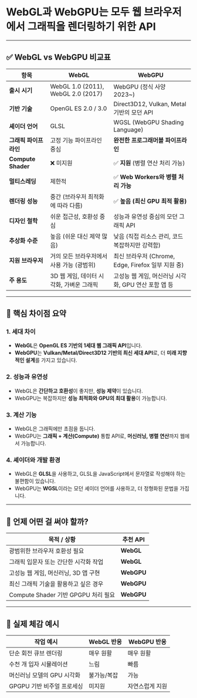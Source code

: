 # **WebGL과 WebGPU**는 모두 웹 브라우저에서 **그래픽을 렌더링하기 위한 API**

---

## ✅ WebGL vs WebGPU 비교표

| 항목                    | **WebGL**                                        | **WebGPU**                                           |
|------------------------|--------------------------------------------------|------------------------------------------------------|
| **출시 시기**           | WebGL 1.0 (2011), WebGL 2.0 (2017)               | WebGPU (정식 사양 2023~)                            |
| **기반 기술**           | OpenGL ES 2.0 / 3.0                              | Direct3D12, Vulkan, Metal 기반의 모던 API            |
| **셰이더 언어**         | GLSL                                             | WGSL (WebGPU Shading Language)                      |
| **그래픽 파이프라인**   | 고정 기능 파이프라인 중심                       | **완전한 프로그래머블 파이프라인**                   |
| **Compute Shader**     | ❌ 미지원                                        | ✅ **지원** (병렬 연산 처리 가능)                    |
| **멀티스레딩**         | 제한적                                           | ✅ **Web Workers와 병렬 처리 가능**                  |
| **렌더링 성능**         | 중간 (브라우저 최적화에 따라 다름)              | ✅ **높음 (최신 GPU 최적 활용)**                     |
| **디자인 철학**         | 쉬운 접근성, 호환성 중심                        | 성능과 유연성 중심의 모던 그래픽 API                |
| **추상화 수준**         | 높음 (쉬운 대신 제약 많음)                      | 낮음 (직접 리소스 관리, 코드 복잡하지만 강력함)     |
| **지원 브라우저**       | 거의 모든 브라우저에서 사용 가능 (광범위)         | 최신 브라우저 (Chrome, Edge, Firefox 일부 지원 중)  |
| **주 용도**            | 3D 웹 게임, 데이터 시각화, 가벼운 그래픽          | 고성능 웹 게임, 머신러닝 시각화, GPU 연산 포함 앱 등 |

---

## 🎯 핵심 차이점 요약

### 1. **세대 차이**
- **WebGL**은 **OpenGL ES 기반의 1세대 웹 그래픽 API**입니다.
- **WebGPU**는 **Vulkan/Metal/Direct3D12 기반의 최신 세대 API**로, 더 **미래 지향적인 설계**를 가지고 있습니다.

### 2. **성능과 유연성**
- WebGL은 **간단하고 호환성**이 좋지만, **성능 제약**이 있습니다.
- WebGPU는 복잡하지만 **성능 최적화와 GPU의 최대 활용**이 가능합니다.

### 3. **계산 기능**
- WebGL은 그래픽에만 초점을 둡니다.
- WebGPU는 **그래픽 + 계산(Compute)** 통합 API로, **머신러닝, 병렬 연산**까지 웹에서 가능합니다.

### 4. **셰이더와 개발 환경**
- WebGL은 **GLSL**을 사용하고, GLSL을 JavaScript에서 문자열로 작성해야 하는 불편함이 있습니다.
- WebGPU는 **WGSL**이라는 모던 셰이더 언어를 사용하고, 더 정형화된 문법을 가집니다.

---

## 📌 언제 어떤 걸 써야 할까?

| 목적 / 상황                              | 추천 API      |
|-----------------------------------------|----------------|
| 광범위한 브라우저 호환성 필요                 | **WebGL**      |
| 그래픽 입문자 또는 간단한 시각화 작업          | **WebGL**      |
| 고성능 웹 게임, 머신러닝, 3D 앱 구현           | **WebGPU**     |
| 최신 그래픽 기술을 활용하고 싶은 경우          | **WebGPU**     |
| Compute Shader 기반 GPGPU 처리 필요         | **WebGPU**     |

---

## 👀 실제 체감 예시
| 작업 예시                     | WebGL 반응 | WebGPU 반응 |
|------------------------------|------------|-------------|
| 단순 회전 큐브 렌더링           | 매우 원활     | 매우 원활      |
| 수천 개 입자 시뮬레이션          | 느림         | 빠름          |
| 머신러닝 모델의 GPU 시각화     | 불가능/복잡   | 가능          |
| GPGPU 기반 비주얼 프로세싱      | 미지원       | 자연스럽게 지원|
